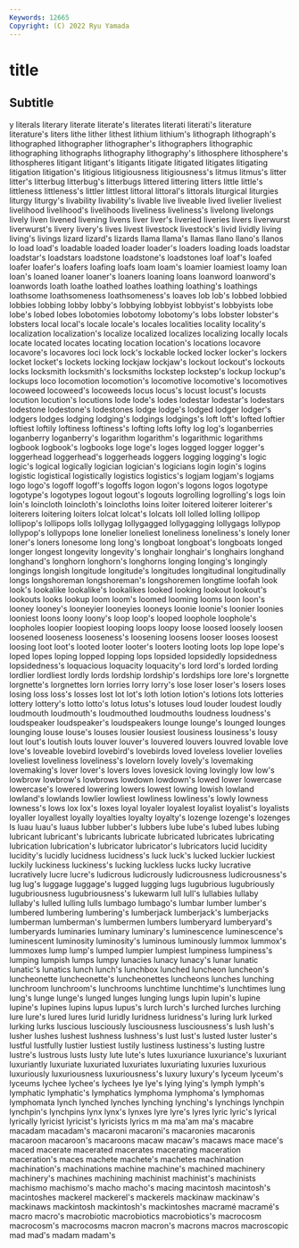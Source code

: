 ```yaml
---
Keywords: 12665
Copyright: (C) 2022 Ryu Yamada
---
```



# title

## Subtitle
y
literals literary literate literate's literates literati literati's literature literature's liters
lithe lither lithest lithium lithium's lithograph lithograph's lithographed lithographer lithographer's
lithographers lithographic lithographing lithographs lithography lithography's lithosphere lithosphere's lithospheres litigant
litigant's litigants litigate litigated litigates litigating litigation litigation's litigious litigiousness
litigiousness's litmus litmus's litter litter's litterbug litterbug's litterbugs littered littering
litters little little's littleness littleness's littler littlest littoral littoral's littorals
liturgical liturgies liturgy liturgy's livability livability's livable live liveable lived
livelier liveliest livelihood livelihood's livelihoods liveliness liveliness's livelong livelongs lively
liven livened livening livens liver liver's liveried liveries livers liverwurst
liverwurst's livery livery's lives livest livestock livestock's livid lividly living
living's livings lizard lizard's lizards llama llama's llamas llano llano's
llanos lo load load's loadable loaded loader loader's loaders loading
loads loadstar loadstar's loadstars loadstone loadstone's loadstones loaf loaf's loafed
loafer loafer's loafers loafing loafs loam loam's loamier loamiest loamy
loan loan's loaned loaner loaner's loaners loaning loans loanword loanword's
loanwords loath loathe loathed loathes loathing loathing's loathings loathsome loathsomeness
loathsomeness's loaves lob lob's lobbed lobbied lobbies lobbing lobby lobby's
lobbying lobbyist lobbyist's lobbyists lobe lobe's lobed lobes lobotomies lobotomy
lobotomy's lobs lobster lobster's lobsters local local's locale locale's locales
localities locality locality's localization localization's localize localized localizes localizing locally
locals locate located locates locating location location's locations locavore locavore's
locavores loci lock lock's lockable locked locker locker's lockers locket
locket's lockets locking lockjaw lockjaw's lockout lockout's lockouts locks locksmith
locksmith's locksmiths lockstep lockstep's lockup lockup's lockups loco locomotion locomotion's
locomotive locomotive's locomotives locoweed locoweed's locoweeds locus locus's locust locust's
locusts locution locution's locutions lode lode's lodes lodestar lodestar's lodestars
lodestone lodestone's lodestones lodge lodge's lodged lodger lodger's lodgers lodges
lodging lodging's lodgings lodgings's loft loft's lofted loftier loftiest loftily
loftiness loftiness's lofting lofts lofty log log's loganberries loganberry loganberry's
logarithm logarithm's logarithmic logarithms logbook logbook's logbooks loge loge's loges
logged logger logger's loggerhead loggerhead's loggerheads loggers logging logging's logic
logic's logical logically logician logician's logicians login login's logins logistic
logistical logistically logistics logistics's logjam logjam's logjams logo logo's logoff
logoff's logoffs logon logon's logons logos logotype logotype's logotypes logout
logout's logouts logrolling logrolling's logs loin loin's loincloth loincloth's loincloths
loins loiter loitered loiterer loiterer's loiterers loitering loiters lolcat lolcat's
lolcats loll lolled lolling lollipop lollipop's lollipops lolls lollygag lollygagged
lollygagging lollygags lollypop lollypop's lollypops lone lonelier loneliest loneliness loneliness's
lonely loner loner's loners lonesome long long's longboat longboat's longboats
longed longer longest longevity longevity's longhair longhair's longhairs longhand longhand's
longhorn longhorn's longhorns longing longing's longingly longings longish longitude longitude's
longitudes longitudinal longitudinally longs longshoreman longshoreman's longshoremen longtime loofah look
look's lookalike lookalike's lookalikes looked looking lookout lookout's lookouts looks
lookup loom loom's loomed looming looms loon loon's looney looney's
looneyier looneyies looneys loonie loonie's loonier loonies looniest loons loony
loony's loop loop's looped loophole loophole's loopholes loopier loopiest looping
loops loopy loose loosed loosely loosen loosened looseness looseness's loosening
loosens looser looses loosest loosing loot loot's looted looter looter's
looters looting loots lop lope lope's loped lopes loping lopped
lopping lops lopsided lopsidedly lopsidedness lopsidedness's loquacious loquacity loquacity's lord
lord's lorded lording lordlier lordliest lordly lords lordship lordship's lordships
lore lore's lorgnette lorgnette's lorgnettes lorn lorries lorry lorry's lose
loser loser's losers loses losing loss loss's losses lost lot
lot's loth lotion lotion's lotions lots lotteries lottery lottery's lotto
lotto's lotus lotus's lotuses loud louder loudest loudly loudmouth loudmouth's
loudmouthed loudmouths loudness loudness's loudspeaker loudspeaker's loudspeakers lounge lounge's lounged
lounges lounging louse louse's louses lousier lousiest lousiness lousiness's lousy
lout lout's loutish louts louver louver's louvered louvers louvred lovable
love love's loveable lovebird lovebird's lovebirds loved loveless lovelier lovelies
loveliest loveliness loveliness's lovelorn lovely lovely's lovemaking lovemaking's lover lover's
lovers loves lovesick loving lovingly low low's lowbrow lowbrow's lowbrows
lowdown lowdown's lowed lower lowercase lowercase's lowered lowering lowers lowest
lowing lowish lowland lowland's lowlands lowlier lowliest lowliness lowliness's lowly
lowness lowness's lows lox lox's loxes loyal loyaler loyalest loyalist
loyalist's loyalists loyaller loyallest loyally loyalties loyalty loyalty's lozenge lozenge's
lozenges ls luau luau's luaus lubber lubber's lubbers lube lube's
lubed lubes lubing lubricant lubricant's lubricants lubricate lubricated lubricates lubricating
lubrication lubrication's lubricator lubricator's lubricators lucid lucidity lucidity's lucidly lucidness
lucidness's luck luck's lucked luckier luckiest luckily luckiness luckiness's lucking
luckless lucks lucky lucrative lucratively lucre lucre's ludicrous ludicrously ludicrousness
ludicrousness's lug lug's luggage luggage's lugged lugging lugs lugubrious lugubriously
lugubriousness lugubriousness's lukewarm lull lull's lullabies lullaby lullaby's lulled lulling
lulls lumbago lumbago's lumbar lumber lumber's lumbered lumbering lumbering's lumberjack
lumberjack's lumberjacks lumberman lumberman's lumbermen lumbers lumberyard lumberyard's lumberyards luminaries
luminary luminary's luminescence luminescence's luminescent luminosity luminosity's luminous luminously lummox
lummox's lummoxes lump lump's lumped lumpier lumpiest lumpiness lumpiness's lumping
lumpish lumps lumpy lunacies lunacy lunacy's lunar lunatic lunatic's lunatics
lunch lunch's lunchbox lunched luncheon luncheon's luncheonette luncheonette's luncheonettes luncheons
lunches lunching lunchroom lunchroom's lunchrooms lunchtime lunchtime's lunchtimes lung lung's
lunge lunge's lunged lunges lunging lungs lupin lupin's lupine lupine's
lupines lupins lupus lupus's lurch lurch's lurched lurches lurching lure
lure's lured lures lurid luridly luridness luridness's luring lurk lurked
lurking lurks luscious lusciously lusciousness lusciousness's lush lush's lusher lushes
lushest lushness lushness's lust lust's lusted luster luster's lustful lustfully
lustier lustiest lustily lustiness lustiness's lusting lustre lustre's lustrous lusts
lusty lute lute's lutes luxuriance luxuriance's luxuriant luxuriantly luxuriate luxuriated
luxuriates luxuriating luxuries luxurious luxuriously luxuriousness luxuriousness's luxury luxury's lyceum
lyceum's lyceums lychee lychee's lychees lye lye's lying lying's lymph
lymph's lymphatic lymphatic's lymphatics lymphoma lymphoma's lymphomas lymphomata lynch lynched
lynches lynching lynching's lynchings lynchpin lynchpin's lynchpins lynx lynx's lynxes
lyre lyre's lyres lyric lyric's lyrical lyrically lyricist lyricist's lyricists
lyrics m ma ma'am ma's macabre macadam macadam's macaroni macaroni's
macaronies macaronis macaroon macaroon's macaroons macaw macaw's macaws mace mace's
maced macerate macerated macerates macerating maceration maceration's maces machete machete's
machetes machination machination's machinations machine machine's machined machinery machinery's machines
machining machinist machinist's machinists machismo machismo's macho macho's macing macintosh
macintosh's macintoshes mackerel mackerel's mackerels mackinaw mackinaw's mackinaws mackintosh mackintosh's
mackintoshes macramé macramé's macro macro's macrobiotic macrobiotics macrobiotics's macrocosm macrocosm's
macrocosms macron macron's macrons macros macroscopic mad mad's madam madam's
